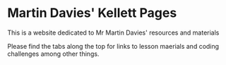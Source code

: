 # Martin Davies' Kellett Pages

This is a website dedicated to Mr Martin Davies' resources and materials

Please find the tabs along the top for links to lesson maerials and coding challenges among other things.


